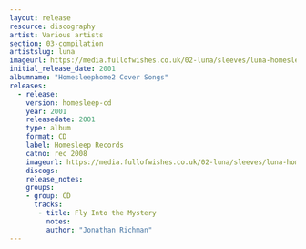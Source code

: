 ```yaml
---
layout: release
resource: discography
artist: Various artists
section: 03-compilation
artistslug: luna
imageurl: https://media.fullofwishes.co.uk/02-luna/sleeves/luna-homesleephome2.jpg
initial_release_date: 2001
albumname: "Homesleephome2 Cover Songs"
releases:
  - release:
    version: homesleep-cd
    year: 2001
    releasedate: 2001
    type: album
    format: CD
    label: Homesleep Records
    catno: rec 2008
    imageurl: https://media.fullofwishes.co.uk/02-luna/sleeves/luna-homesleephome2.jpg
    discogs:
    release_notes:
    groups:
    - group: CD
      tracks:
       - title: Fly Into the Mystery
         notes:
         author: "Jonathan Richman"
---
```

